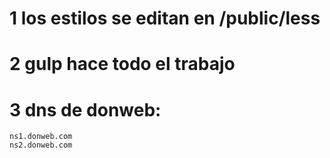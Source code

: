 # 1 los estilos se editan en /public/less

# 2 gulp hace todo el trabajo

# 3 dns de donweb:
    ns1.donweb.com
    ns2.donweb.com